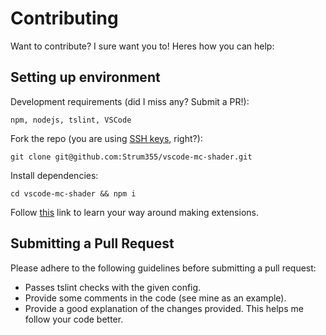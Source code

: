 # Contributing

Want to contribute? I sure want you to! Heres how you can help:

## Setting up environment

Development requirements (did I miss any? Submit a PR!):

`npm, nodejs, tslint, VSCode`

Fork the repo (you are using [SSH keys](https://help.github.com/articles/connecting-to-github-with-ssh/), right?):

`git clone git@github.com:Strum355/vscode-mc-shader.git`

Install dependencies:

`cd vscode-mc-shader && npm i`

Follow [this](https://code.visualstudio.com/docs/extensions/overview) link to learn your way around making extensions.

## Submitting a Pull Request

Please adhere to the following guidelines before submitting a pull request:

- Passes tslint checks with the given config.
- Provide some comments in the code (see mine as an example).
- Provide a good explanation of the changes provided. This helps me follow your code better.